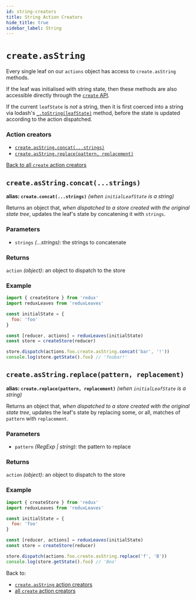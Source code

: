 ```yaml
---
id: string-creators
title: String Action Creators
hide_title: true
sidebar_label: String
---
```


# `create.asString`

Every single leaf on our `actions` object has access to `create.asString` methods.

If the leaf was initialised with string state, then these methods are also accessible directly through the [`create` API](../README.md).

If the current `leafState` is *not* a string, then it is first coerced into a string via lodash's [`_.toString(leafState)`](https://lodash.com/docs/4.17.11#toString) method, before the state is updated according to the action dispatched.

### Action creators
- [`create.asString.concat(...strings)`](#createasstringconcatstrings)
- [`create.asString.replace(pattern, replacement)`](#createasstringreplacepattern-replacement)

[Back to all `create` action creators](../README.md#action-creators)

## `create.asString.concat(...strings)`
**alias: `create.concat(...strings)`** *(when `initialLeafState` is a string)*

Returns an object that, *when dispatched to a store created with the original state tree*, updates the leaf's state by concatening it with `strings`.

### Parameters
- `strings` *(...strings)*: the strings to concatenate

### Returns
`action` *(object)*: an object to dispatch to the store

### Example
```js
import { createStore } from 'redux'
import reduxLeaves from 'reduxLeaves'

const initialState = {
  foo: 'foo'
}

const [reducer, actions] = reduxLeaves(initialState)
const store = createStore(reducer)
```
```js
store.dispatch(actions.foo.create.asString.concat('bar', '!'))
console.log(store.getState().foo) // 'foobar!'
```

## `create.asString.replace(pattern, replacement)`
**alias: `create.replace(pattern, replacement)`** *(when `initialLeafState` is a string)*

Returns an object that, *when dispatched to a store created with the original state tree*, updates the leaf's state by replacing some, or all, matches of `pattern` with `replacement`.

### Parameters
- `pattern` *(RegExp | string)*: the pattern to replace

### Returns
`action` *(object)*: an object to dispatch to the store

### Example
```js
import { createStore } from 'redux'
import reduxLeaves from 'reduxLeaves'

const initialState = {
  foo: 'foo'
}

const [reducer, actions] = reduxLeaves(initialState)
const store = createStore(reducer)
```
```js
store.dispatch(actions.foo.create.asString.replace('f', 'B'))
console.log(store.getState().foo) // 'Boo'
```
Back to:
* [`create.asString` action creators](#action-creators)
* [all `create` action creators](../README.md#action-creators)